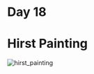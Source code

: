 # Day 18

# Hirst Painting

![hirst_painting](https://user-images.githubusercontent.com/115932275/196044467-3ac0cbbb-1fd1-4655-a7a1-e04eef4b0ab3.gif)
